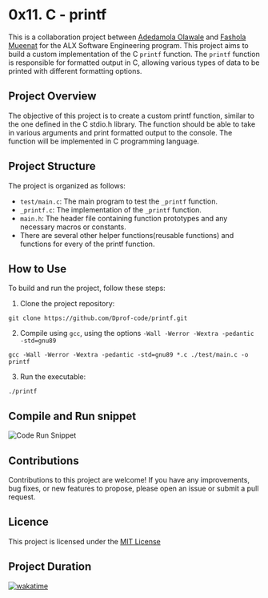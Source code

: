 # 0x11. C - printf

This is a collaboration project between [Adedamola Olawale](https://github.com/Dprof-code) and [Fashola Mueenat](https://github.com/mueenat) for the ALX Software Engineering program. This project aims to build a custom implementation of the C `printf` function. The `printf` function is responsible for formatted output in C, allowing various types of data to be printed with different formatting options.

## Project Overview

The objective of this project is to create a custom printf function, similar to the one defined in the C stdio.h library. The function should be able to take in various arguments and print formatted output to the console. The function will be implemented in C programming language.

## Project Structure

The project is organized as follows:

- `test/main.c`: The main program to test the `_printf` function.
- `_printf.c`: The implementation of the `_printf` function.
- `main.h`: The header file containing function prototypes and any necessary macros or constants.
- There are several other helper functions(reusable functions) and functions for every of the printf function.

## How to Use

To build and run the project, follow these steps:

1. Clone the project repository:

`git clone https://github.com/Dprof-code/printf.git`

2. Compile using `gcc`, using the options `-Wall -Werror -Wextra -pedantic -std=gnu89`

`gcc -Wall -Werror -Wextra -pedantic -std=gnu89 *.c ./test/main.c -o printf`

3. Run the executable:

`./printf`

## Compile and Run snippet

![Code Run Snippet](https://i.ibb.co/TP0qMSx/code-snippet.jpg)

## Contributions

Contributions to this project are welcome! If you have any improvements, bug fixes, or new features to propose, please open an issue or submit a pull request.

## Licence

This project is licensed under the [MIT License](https://opensource.org/licenses/MIT)

## Project Duration

[![wakatime](https://wakatime.com/badge/user/255a1e9f-e652-4b34-b3d8-07ca96938d4f/project/1eabe35d-87a9-4d78-a253-b722a69ace84.svg)](https://wakatime.com/badge/user/255a1e9f-e652-4b34-b3d8-07ca96938d4f/project/1eabe35d-87a9-4d78-a253-b722a69ace84)

